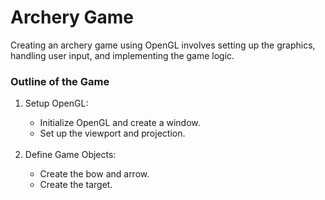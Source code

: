 # Archery Game
<p>Creating an archery game using OpenGL involves setting up the graphics, handling user input, and implementing the game logic.</p>
<h3>Outline of the Game</h3>
<ol>
  <li>Setup OpenGL:</li>
  <ul>
    <li>Initialize OpenGL and create a window.</li>
    <li>Set up the viewport and projection.</li>
  </ul>
  <br>
  <li>Define Game Objects:</li>
  <ul>
    <li>Create the bow and arrow.</li>
    <li>Create the target.</li>
  </ul>
</ol>
